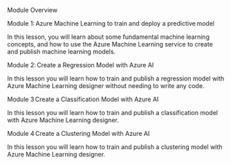 



Module Overview 

Module 1: Azure Machine Learning to train and deploy a predictive model  

In this lesson, you will learn about some fundamental machine learning concepts, and how to use the Azure Machine Learning service to create and publish machine learning models.  

Module 2: Create a Regression Model with Azure AI  

In this lesson you will learn how to train and publish a regression model with Azure Machine Learning designer without needing to write any code.  

Module 3 Create a Classification Model with Azure AI  

In this lesson you will learn how to train and publish a classification model with Azure Machine Learning designer.  

Module 4 Create a Clustering Model with Azure AI  

In this lesson you will learn how to train and publish a clustering model with Azure Machine Learning designer.  